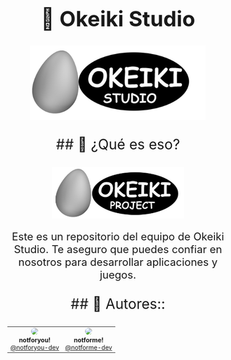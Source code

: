 <meta charset="UTF-8">
<h1 align="center" style="font-size: 48px">🥚 Okeiki Studio</h1>

<p align="center">
    <img src="assets/OKEIKI_STUDIO.png" alt="Logotipo de estudio:" width="400">
</p>

<p align="center" style="font-size: 32px">
  ## 🤨 ¿Qué es eso?
</p>

<p align="center">
    <img src="assets/OKEIKI_PROJECT.png" alt="Logotipo del proyecto" width="300">
</p>

<p align="center" style="font-size: 24px;">
Este es un repositorio del equipo de Okeiki Studio.
Te aseguro que puedes confiar en nosotros para desarrollar aplicaciones y juegos.
</p>

<p align="center" style="font-size: 32px">
  ## 🤝 Autores::
</p>

<table align="center">
  <tr>
    <td align="center">
      <img src="https://avatars.githubusercontent.com/u/177419722?s=400&u=ea5032ae64955f3fa916e024ec08436f5523aebc&v=4" width="100" style="border-radius: 50%"><br>
      <b>notforyou!</b><br>
      <a href="https://github.com/notforyou-dev">@notforyou-dev</a>
    </td>
    <td align="center">
            <img src="https://avatars.githubusercontent.com/u/204309024?v=4" width="100" style="border-radius: 50%"><br>
      <b>notforme!</b><br>
      <a href="https://github.com/notforme-dev">@notforme-dev</a>
    </td>
  </tr>
</table>